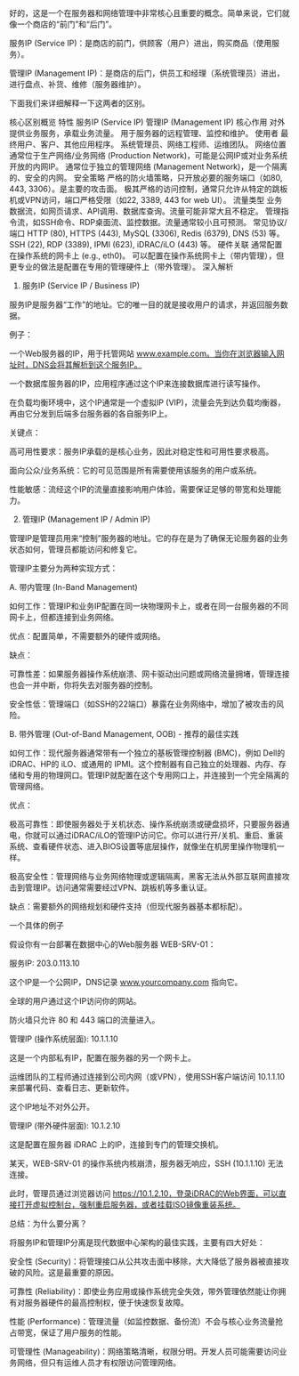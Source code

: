 好的，这是一个在服务器和网络管理中非常核心且重要的概念。简单来说，它们就像一个商店的“前门”和“后门”。

服务IP (Service IP)：是商店的前门，供顾客（用户）进出，购买商品（使用服务）。

管理IP (Management IP)：是商店的后门，供员工和经理（系统管理员）进出，进行盘点、补货、维修（服务器维护）。

下面我们来详细解释一下这两者的区别。

核心区别概览
特性	服务IP (Service IP)	管理IP (Management IP)
核心作用	对外提供业务服务，承载业务流量。	用于服务器的远程管理、监控和维护。
使用者	最终用户、客户、其他应用程序。	系统管理员、网络工程师、运维团队。
网络位置	通常位于生产网络/业务网络 (Production Network)，可能是公网IP或对业务系统开放的内网IP。	通常位于独立的管理网络 (Management Network)，是一个隔离的、安全的内网。
安全策略	严格的防火墙策略，只开放必要的服务端口（如80, 443, 3306）。是主要的攻击面。	极其严格的访问控制，通常只允许从特定的跳板机或VPN访问，端口严格受限（如22, 3389, 443 for web UI）。
流量类型	业务数据流，如网页请求、API调用、数据库查询。流量可能非常大且不稳定。	管理指令流，如SSH命令、RDP桌面流、监控数据。流量通常较小且可预测。
常见协议/端口	HTTP (80), HTTPS (443), MySQL (3306), Redis (6379), DNS (53) 等。	SSH (22), RDP (3389), IPMI (623), iDRAC/iLO (443) 等。
硬件关联	通常配置在操作系统的网卡上 (e.g., eth0)。	可以配置在操作系统网卡上（带内管理），但更专业的做法是配置在专用的管理硬件上（带外管理）。
深入解析
1. 服务IP (Service IP / Business IP)

服务IP是服务器“工作”的地址。它的唯一目的就是接收用户的请求，并返回服务数据。

例子：

一个Web服务器的IP，用于托管网站 www.example.com。当你在浏览器输入网址时，DNS会将其解析到这个服务IP。

一个数据库服务器的IP，应用程序通过这个IP来连接数据库进行读写操作。

在负载均衡环境中，这个IP通常是一个虚拟IP (VIP)，流量会先到达负载均衡器，再由它分发到后端多台服务器的各自服务IP上。

关键点：

高可用性要求：服务IP承载的是核心业务，因此对稳定性和可用性要求极高。

面向公众/业务系统：它的可见范围是所有需要使用该服务的用户或系统。

性能敏感：流经这个IP的流量直接影响用户体验，需要保证足够的带宽和处理能力。

2. 管理IP (Management IP / Admin IP)

管理IP是管理员用来“控制”服务器的地址。它的存在是为了确保无论服务器的业务状态如何，管理员都能访问和修复它。

管理IP主要分为两种实现方式：

A. 带内管理 (In-Band Management)

如何工作：管理IP和业务IP配置在同一块物理网卡上，或者在同一台服务器的不同网卡上，但都连接到业务网络。

优点：配置简单，不需要额外的硬件或网络。

缺点：

可靠性差：如果服务器操作系统崩溃、网卡驱动出问题或网络流量拥堵，管理连接也会一并中断，你将失去对服务器的控制。

安全性低：管理端口（如SSH的22端口）暴露在业务网络中，增加了被攻击的风险。

B. 带外管理 (Out-of-Band Management, OOB) - 推荐的最佳实践

如何工作：现代服务器通常带有一个独立的基板管理控制器 (BMC)，例如 Dell的 iDRAC、HP的 iLO、或通用的 IPMI。这个控制器有自己独立的处理器、内存、存储和专用的物理网口。管理IP就配置在这个专用网口上，并连接到一个完全隔离的管理网络。

优点：

极高可靠性：即使服务器处于关机状态、操作系统崩溃或硬盘损坏，只要服务器通电，你就可以通过iDRAC/iLO的管理IP访问它。你可以进行开/关机、重启、重装系统、查看硬件状态、进入BIOS设置等底层操作，就像坐在机房里操作物理机一样。

极高安全性：管理网络与业务网络物理或逻辑隔离，黑客无法从外部互联网直接攻击到管理IP。访问通常需要经过VPN、跳板机等多重认证。

缺点：需要额外的网络规划和硬件支持（但现代服务器基本都标配）。

一个具体的例子

假设你有一台部署在数据中心的Web服务器 WEB-SRV-01：

服务IP: 203.0.113.10

这个IP是一个公网IP，DNS记录 www.yourcompany.com 指向它。

全球的用户通过这个IP访问你的网站。

防火墙只允许 80 和 443 端口的流量进入。

管理IP (操作系统层面): 10.1.1.10

这是一个内部私有IP，配置在服务器的另一个网卡上。

运维团队的工程师通过连接到公司内网（或VPN），使用SSH客户端访问 10.1.1.10 来部署代码、查看日志、更新软件。

这个IP地址不对外公开。

管理IP (带外硬件层面): 10.1.2.10

这是配置在服务器 iDRAC 上的IP，连接到专门的管理交换机。

某天，WEB-SRV-01 的操作系统内核崩溃，服务器无响应，SSH (10.1.1.10) 无法连接。

此时，管理员通过浏览器访问 https://10.1.2.10，登录iDRAC的Web界面，可以直接打开虚拟控制台，强制重启服务器，或者挂载ISO镜像重装系统。

总结：为什么要分离？

将服务IP和管理IP分离是现代数据中心架构的最佳实践，主要有四大好处：

安全性 (Security)：将管理接口从公共攻击面中移除，大大降低了服务器被直接攻破的风险。这是最重要的原因。

可靠性 (Reliability)：即使业务应用或操作系统完全失效，带外管理依然能让你拥有对服务器硬件的最高控制权，便于快速恢复故障。

性能 (Performance)：管理流量（如监控数据、备份流）不会与核心业务流量抢占带宽，保证了用户服务的性能。

可管理性 (Manageability)：网络策略清晰，权限分明。开发人员可能需要访问业务网络，但只有运维人员才有权限访问管理网络。